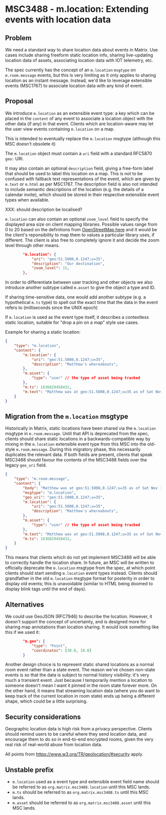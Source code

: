 # MSC3488 - m.location: Extending events with location data

## Problem

We need a standard way to share location data about events in Matrix. Use
cases include sharing freeform static location info, sharing live-updating
location data of assets, associating location data with IOT telemetry, etc.

The spec currently has the concept of an `m.location` `msgtype` on
`m.room.message` events, but this is very limiting as it only applies to
sharing location as an instant message.  Instead, we'd like to leverage
extensible events (MSC1767) to associate location data with any kind of
event.

## Proposal

We introduce `m.location` as an extensible event type: a key which can be
placed in the `content` of any event to associate a location object with the
other data (if any) in that event.  Clients which are location-aware may
let the user view events containing `m.location` on a map.

This is intended to eventually replace the `m.location` msgtype (although this
MSC doesn't obsolete it)

The `m.location` object must contain a `uri` field with a standard RFC5870 `geo:` URI.

It may also contain an optional `description` field, giving a
free-form label that should be used to label this location on a map. This is
not to be confused with fallback text representations of the event, which are
given by `m.text` or `m.html` as per MSC1767.  The description field is also
not intended to include semantic descriptions of the location (e.g. the
details of a calendar invite), which should be stored in their respective
extensible event types when available.

XXX: should description be localised?

`m.location` can also contain an optional `zoom_level` field to specify the 
displayed area size on client mapping libraries.
Possible values range from 0 to 20 based on the definitions from 
[OpenStreetMap here](https://wiki.openstreetmap.org/wiki/Zoom_levels) and it
would be the client's reponsibility to map them to values a particular library
uses, if different. The client is also free to completely ignore it and decide
the zoom level through other means.

```json
        "m.location": {
            "uri": "geo:51.5008,0.1247;u=35",
            "description": "Our destination",
            "zoom_level": 15,
        },
```

In order to differentiate between user tracking and other objects we also
introduce another subtype called `m.asset` to give the object a type and ID.

If sharing time-sensitive data, one would add another subtype (e.g. a
hypothetical `m.ts` type) to spell out the exact time that the data in the
event refers to (milliseconds since the UNIX epoch)

If `m.location` is used as the event type itself, it describes a contextless
static location, suitable for "drop a pin on a map" style use cases.

Example for sharing a static location:

```json
{
    "type": "m.location",
    "content": {
        "m.location": {
            "uri": "geo:51.5008,0.1247;u=35",
            "description": "Matthew's whereabouts",
        },
        "m.asset": {
            "type": "user" // the type of asset being tracked
        },
        "m.ts": 1636829458432,
        "m.text": "Matthew was at geo:51.5008,0.1247;u=35 as of Sat Nov 13 18:50:58 2021"
    }
}
```

## Migration from the `m.location` msgtype

Historically in Matrix, static locations have been shared via the `m.location`
msgtype in `m.room.message`. Until that API is deprecated from the spec,
clients should share static locations in a backwards-compatible way by mixing
in the `m.location` extensible event type from this MSC into the old-style
`m.room.message`.  During this migratory phase, this necessarily duplicates the
relevant data.  If both fields are present, clients that speak MSC3488 should
favour the contents of the MSC3488 fields over the legacy `geo_uri` field.

```json
{
    "type": "m.room.message",
    "content": {
        "body": "Matthew was at geo:51.5008,0.1247;u=35 as of Sat Nov 13 18:50:58 2021",
        "msgtype": "m.location",
        "geo_uri": "geo:51.5008,0.1247;u=35",
        "m.location": {
            "uri": "geo:51.5008,0.1247;u=35",
            "description": "Matthew's whereabouts",
        },
        "m.asset": {
            "type": "user" // the type of asset being tracked
        },
        "m.text": "Matthew was at geo:51.5008,0.1247;u=35 as of Sat Nov 13 18:50:58 2021",
        "m.ts": 1636829458432,
    }
}
```

This means that clients which do not yet implement MSC3488 will be able to
correctly handle the location share. In future, an MSC will be written to
officially deprecate the `m.location` msgtype from the spec, at which point
clients should start sending `m.location` event types instead.  Clients should
grandfather in the old `m.location` msgtype format for posterity in order to
display old events; this is unavoidable (similar to HTML being doomed to display
blink tags until the end of days).

## Alternatives

We could use GeoJSON (RFC7946) to describe the location.  However, it doesn't
support the concept of uncertainty, and is designed more for sharing map
annotations than location sharing. It would look something like this if we
used it:

```json
        "m.geo": {
            "type": "Point", 
            "coordinates": [30.0, 10.0]
        }
```

Another design choice is to represent static shared locations as a normal room
event rather than a state event.  The reason we've chosen non-state events is
so that the data is subject to normal history visibility: it's very much a
transient event. Just because I temporarily mention a location to someone
doesn't mean I want it pinned in the room state forever more.  On the other
hand, it means that streaming location data (where you do want to keep track
of the current location in room state) ends up being a different shape, which
could be a little surprising.

## Security considerations

Geographic location data is high risk from a privacy perspective.
Clients should remind users to be careful where they send location data,
and encourage them to do so in end-to-end encrypted rooms, given the
very real risk of real-world abuse from location data.

All points from https://www.w3.org/TR/geolocation/#security apply.

## Unstable prefix

 * `m.location` used as a event type and extensible event field name should be
referred to as `org.matrix.msc3488.location` until this MSC lands.
 * `m.ts` should be referred to as `org.matrix.msc3488.ts` until this MSC lands.
 * `m.asset` should be referred to as `org.matrix.msc3488.asset` until this MSC lands.
